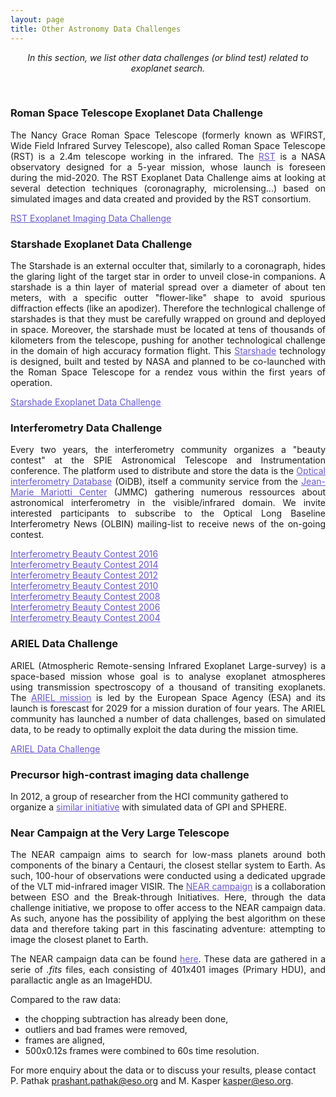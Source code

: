 ```yaml
---
layout: page
title: Other Astronomy Data Challenges
---
```

<link rel="stylesheet" href="https://www.w3schools.com/w3css/4/w3.css">

<i><center>In this section, we list other data challenges (or blind test) related to exoplanet search.</center></i>

<br>

### Roman Space Telescope Exoplanet Data Challenge ###
<p style='text-align: justify;'>The Nancy Grace Roman Space Telescope (formerly known as WFIRST, Wide Field Infrared Survey Telescope), also called Roman Space Telescope (RST) is a 2.4m telescope working in the infrared. The <a href='https://roman.gsfc.nasa.gov/' style="text-decoration:underline;color:slateblue">RST</a> is a NASA observatory designed for a 5-year mission, whose launch is foreseen during the mid-2020.
The RST Exoplanet Data Challenge aims at looking at several detection techniques (coronagraphy, microlensing...) based on simulated images and data created and provided by the RST consortium.</p>

<a href="https://www.exoplanetdatachallenge.com/" style="text-decoration:underline;color:slateblue">RST Exoplanet Imaging Data Challenge</a>


### Starshade Exoplanet Data Challenge ###
<p style='text-align: justify;'>The Starshade is an external occulter that, similarly to a coronagraph, hides the glaring light of the target star in order to unveil close-in companions. A starshade is a thin layer of material spread over a diameter of about ten meters, with a specific outter "flower-like" shape to avoid spurious diffraction effects (like an apodizer). Therefore the technlogical challenge of starshades is that they must be carefully wrapped on ground and deployed in space. 
Moreover, the starshade must be located at tens of thousands of kilometers from the telescope, pushing for another technological challenge in the domain of high accuracy formation flight.
This <a href='https://exoplanets.nasa.gov/exep/technology/starshade/' style="text-decoration:underline;color:slateblue">Starshade</a> technology is designed, built and tested by NASA and planned to be co-launched with the Roman Space Telescope for a rendez vous within the first years of operation. </p>

<a href="https://exoplanets.nasa.gov/exep/technology/starshade-data-challenge/" style="text-decoration:underline;color:slateblue">Starshade Exoplanet Data Challenge</a>


### Interferometry Data Challenge ###
<p style='text-align: justify;'>Every two years, the interferometry community organizes a "beauty contest" at the SPIE Astronomical Telescope and Instrumentation conference. 
The platform used to distribute and store the data is the <a href='https://www.jmmc.fr/english/tools/data-bases/oidb/' style="text-decoration:underline;color:slateblue">Optical interferometry Database</a> (OiDB), itself a community service from the <a href='https://www.jmmc.fr/' style="text-decoration:underline;color:slateblue">Jean-Marie Mariotti Center</a> (JMMC) gathering numerous ressources about astronomical interferometry in the visible/infrared domain. 
We invite interested participants to subscribe to the Optical Long Baseline Interferometry News (OLBIN) mailing-list to receive news of the on-going contest.</p>

<a href="http://fmillour.com/wp-content/uploads/2022/06/SPIE_Beauty_manuscript-1.pdf" style="text-decoration:underline;color:slateblue">Interferometry Beauty Contest 2016</a>
<br>
<a href="https://ore.exeter.ac.uk/repository/bitstream/handle/10871/22034/The?sequence=1" style="text-decoration:underline;color:slateblue">Interferometry Beauty Contest 2014</a>
<br>
<a href="https://arxiv.org/pdf/1207.7141.pdf" style="text-decoration:underline;color:slateblue">Interferometry Beauty Contest 2012</a>
<br>
<a href="https://arxiv.org/pdf/1007.4473.pdf" style="text-decoration:underline;color:slateblue">Interferometry Beauty Contest 2010</a>
<br>
<a href="https://www.spiedigitallibrary.org/conference-proceedings-of-spie/7013/70131N/2008-imaging-beauty-contest/10.1117/12.788903.short#_=_" style="text-decoration:underline;color:slateblue">Interferometry Beauty Contest 2008</a>
<br>
<a href="https://www.researchgate.net/profile/Sridharan-Rengaswamy/publication/252071405_2006_Interferometry_Imaging_Beauty_Contest_-_art_no_62681U/links/596867cba6fdcc18ea66e9f9/2006-Interferometry-Imaging-Beauty-Contest-art-no-62681U.pdf" style="text-decoration:underline;color:slateblue">Interferometry Beauty Contest 2006</a>
<br>
<a href="https://arxiv.org/pdf/1007.4473.pdf](https://ui.adsabs.harvard.edu/abs/2004AAS...20515318L/abstract" style="text-decoration:underline;color:slateblue">Interferometry Beauty Contest 2004</a>


### ARIEL Data Challenge ###
<p style='text-align: justify;'>ARIEL (Atmospheric Remote-sensing Infrared Exoplanet Large-survey) is a space-based mission whose goal is to analyse exoplanet atmospheres using transmission spectroscopy of a thousand of transiting exoplanets. The <a href='https://arielmission.space/' style="text-decoration:underline;color:slateblue">ARIEL mission</a> is led by the European Space Agency (ESA) and its launch is forescast for 2029 for a mission duration of four years. 
The ARIEL community has launched a number of data challenges, based on simulated data, to be ready to optimally exploit the data during the mission time.</p>

<a href="https://arielmission.space/index.php/data-challenges/" style="text-decoration:underline;color:slateblue">ARIEL Data Challenge</a>



### Precursor high-contrast imaging data challenge ###
In 2012, a group of researcher from the HCI community gathered to organize a <a href="https://citeseerx.ist.psu.edu/document?repid=rep1&type=pdf&doi=c5a8255881e2f986860b4802d61e579ed0ea73f1" style="text-decoration:underline;color:slateblue">similar initiative</a> with simulated data of GPI and SPHERE.



### Near Campaign at the Very Large Telescope ###
<p style='text-align: justify;'>The NEAR campaign aims to search for low-mass planets around both components of the binary a Centauri, the closest stellar system to Earth. 
As such, 100-hour of observations were conducted using a dedicated upgrade of the VLT mid-infrared imager VISIR. 
The <a href='https://www.eso.org/sci/publications/messenger/archive/no.178-dec19/messenger-no178-5-9.pdf' style="text-decoration:underline;color:slateblue">NEAR campaign</a> is a collaboration between ESO and the Break-through Initiatives. 
Here, through the data challenge initiative, we propose to offer access to the NEAR campaign data. 
As such, anyone has the possibility of applying the best algorithm on these data and therefore taking part in this fascinating adventure: attempting to image the closest planet to Earth.</p>

<p style='text-align: justify;'>The NEAR campaign data can be found <a href='<ftp://ftp.eso.org/projects/aosimul/NEAR_Campaign_data/' style="text-decoration:underline;color:slateblue">here</a>. These data are gathered in a serie of <em>.fits</em> files, each consisting of 401x401 images (Primary HDU), and parallactic angle as an ImageHDU.</p> 

Compared to the raw data: 
* the chopping subtraction has already been done, 
* outliers and bad frames were removed, 
* frames are aligned, 
* 500x0.12s frames were combined to 60s time resolution.

For more enquiry about the data or to discuss your results, please contact P. Pathak <a href="mailto:prashant.pathak@eso.org" style="text-decoration:underline;color:slateblue">prashant.pathak@eso.org</a> and M. Kasper <a href="mailto:kasper@eso.org" style="text-decoration:underline;color:slateblue">kasper@eso.org</a>.
